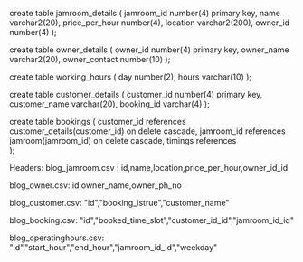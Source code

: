 create table jamroom_details (
    jamroom_id number(4) primary key,
    name varchar2(20),
   price_per_hour number(4),
    location varchar2(200),
    owner_id number(4) );


create table owner_details (
owner_id number(4) primary key,
owner_name varchar2(20),
owner_contact number(10)
);

create table working_hours (
day number(2),
hours varchar(10)
);



create table customer_details (
customer_id number(4) primary key,
customer_name varchar(20),
booking_id varchar(4)
);    

create table bookings (
customer_id references customer_details(customer_id) on delete cascade,
jamroom_id references jamroom(jamroom_id) on delete cascade,
timings references  
);



Headers:
blog_jamroom.csv :
               id,name,location,price_per_hour,owner_id_id

blog_owner.csv:
id,owner_name,owner_ph_no

blog_customer.csv:
"id","booking_istrue","customer_name"

blog_booking.csv:
"id","booked_time_slot","customer_id_id","jamroom_id_id"

blog_operatinghours.csv:
"id","start_hour","end_hour","jamroom_id_id","weekday"
